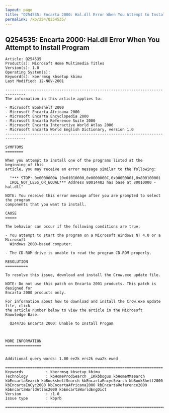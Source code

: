 ```yaml
---
layout: page
title: "Q254535: Encarta 2000: Hal.dll Error When You Attempt to Install Program"
permalink: /kb/254/Q254535/
---
```


## Q254535: Encarta 2000: Hal.dll Error When You Attempt to Install Program

	Article: Q254535
	Product(s): Microsoft Home Multimedia Titles
	Version(s): 1.0
	Operating System(s): 
	Keyword(s): kberrmsg kbsetup kbimu
	Last Modified: 12-NOV-2001
	
	-------------------------------------------------------------------------------
	The information in this article applies to:
	
	- Microsoft Bookshelf 2000 
	- Microsoft Encarta Africana 2000 
	- Microsoft Encarta Encyclopedia 2000 
	- Microsoft Encarta Reference Suite 2000 
	- Microsoft Encarta Interactive World Atlas 2000 
	- Microsoft Encarta World English Dictionary, version 1.0 
	-------------------------------------------------------------------------------
	
	SYMPTOMS
	========
	
	When you attempt to install one of the programs listed at the beginning of this
	article, you may receive an error message similar to the following:
	
	  "*** STOP: 0x0000000A (0x01010000,0x0000000C,0x00000001,0x80010000)
	  IRQL_NOT_LESS_OR_EQUAL*** Address 80014402 has base at 80010000 - hal.dll"
	
	NOTE: You receive this error message after you are prompted to select the program
	components that you want to install.
	
	CAUSE
	=====
	
	The behavior can occur if the following conditions are true:
	
	- You attempt to start the program on a Microsoft Windows NT 4.0 or a Microsoft
	  Windows 2000-based computer.
	
	- The CD-ROM drive is unable to read the program CD-ROM properly.
	
	RESOLUTION
	==========
	
	To resolve this issue, download and install the Crow.exe update file.
	
	NOTE: Do not use this patch on Encarta 2001 products. This patch is designed for
	Encarta 2000 products only.
	
	For information about how to download and install the Crow.exe update file, click
	the article number below to view the article in the Microsoft Knowledge Base:
	
	  Q244726 Encarta 2000: Unable to Install Progam
	
	
	
	MORE INFORMATION
	================
	
	
	Additional query words: 1.00 ee2k ers2k ewa2k ewed
	
	======================================================================
	Keywords          : kberrmsg kbsetup kbimu 
	Technology        : kbHomeProdSearch _IKkbbogus kbHomeMMsearch kbEncartaSearch kbBookshelfSearch kbEncartaEncycSearch kbBookShelf2000 kbEncartaEnCyc2000 kbEncartaAfricana2000 kbEncartaReference2000 kbEncartaWorldAtlas2000 kbEncartaWorldEngDict
	Version           : :1.0
	Issue type        : kbprb
	
	=============================================================================
	
